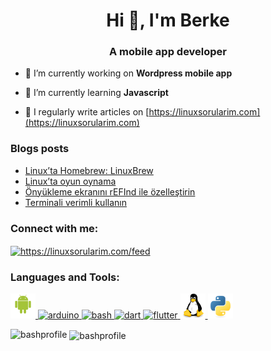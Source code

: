 <h1 align="center">Hi 👋, I'm Berke</h1>
<h3 align="center">A mobile app developer</h3>

- 🔭 I’m currently working on **Wordpress mobile app**

- 🌱 I’m currently learning **Javascript**

- 📝 I regularly write articles on [https://linuxsorularim.com](https://linuxsorularim.com)

### Blogs posts
<!-- BLOG-POST-LIST:START -->
- [Linux’ta Homebrew: LinuxBrew](https://linuxsorularim.com/linuxta-homebrew-linuxbrew)
- [Linux’ta oyun oynama](https://linuxsorularim.com/linuxta-oyun-oynama)
- [Önyükleme ekranını rEFInd ile özelleştirin](https://linuxsorularim.com/onyukleme-ekranini-refind-ile-ozellestirin)
- [Terminali verimli kullanın](https://linuxsorularim.com/terminali-verimli-kullanin)
<!-- BLOG-POST-LIST:END -->

<h3 align="left">Connect with me:</h3>
<p align="left">
<a href="/https://linuxsorularim.com/feed" target="blank"><img align="center" src="https://raw.githubusercontent.com/rahuldkjain/github-profile-readme-generator/master/src/images/icons/Social/rss.svg" alt="https://linuxsorularim.com/feed" height="30" width="40" /></a>
</p>

<h3 align="left">Languages and Tools:</h3>
<p align="left"> <a href="https://developer.android.com" target="_blank"> <img src="https://raw.githubusercontent.com/devicons/devicon/master/icons/android/android-original-wordmark.svg" alt="android" width="40" height="40"/> </a> <a href="https://www.arduino.cc/" target="_blank"> <img src="https://cdn.worldvectorlogo.com/logos/arduino-1.svg" alt="arduino" width="40" height="40"/> </a> <a href="https://www.gnu.org/software/bash/" target="_blank"> <img src="https://www.vectorlogo.zone/logos/gnu_bash/gnu_bash-icon.svg" alt="bash" width="40" height="40"/> </a> <a href="https://dart.dev" target="_blank"> <img src="https://www.vectorlogo.zone/logos/dartlang/dartlang-icon.svg" alt="dart" width="40" height="40"/> </a> <a href="https://flutter.dev" target="_blank"> <img src="https://www.vectorlogo.zone/logos/flutterio/flutterio-icon.svg" alt="flutter" width="40" height="40"/> </a> <a href="https://www.linux.org/" target="_blank"> <img src="https://raw.githubusercontent.com/devicons/devicon/master/icons/linux/linux-original.svg" alt="linux" width="40" height="40"/> </a> <a href="https://www.python.org" target="_blank"> <img src="https://raw.githubusercontent.com/devicons/devicon/master/icons/python/python-original.svg" alt="python" width="40" height="40"/> </a> </p>

<p><img align="left" src="https://github-readme-stats.vercel.app/api/top-langs?username=bashprofile&show_icons=true&locale=en&layout=compact" alt="bashprofile" /></p>

<p>&nbsp;<img align="center" src="https://github-readme-stats.vercel.app/api?username=bashprofile&show_icons=true&locale=en" alt="bashprofile" /></p>

